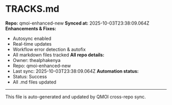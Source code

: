 # TRACKS.md

**Repo:** qmoi-enhanced-new
**Synced at:** 2025-10-03T23:38:09.064Z
**Enhancements & Fixes:**
- Autosync enabled
- Real-time updates
- Workflow error detection & autofix
- All markdown files tracked
**All repo details:**
- Owner: thealphakenya
- Repo: qmoi-enhanced-new
- Last sync: 2025-10-03T23:38:09.064Z
**Automation status:**
- Status: Success
- All .md files updated
---
This file is auto-generated and updated by QMOI cross-repo sync.
